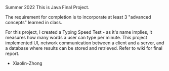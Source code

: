 Summer 2022
This is Java Final Project.

The requirement for completion is to incorporate at least 3 "advanced concepts" learned in class.

For this project, I created a Typing Speed Test - as it's name implies, it measures how many words a user can type per minute.
This project implemented UI, network communication between a client and a server, and a database where results can be stored and retrieved.
Refer to wiki for final report.
- Xiaolin-Zhong
